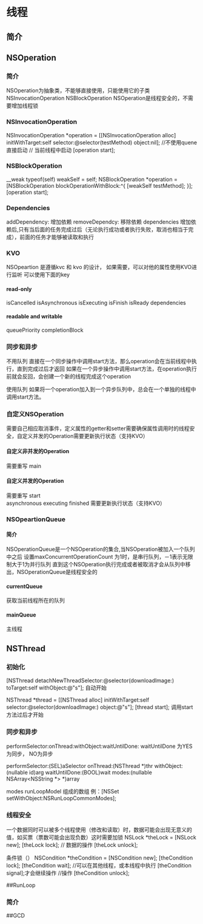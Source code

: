 # 线程
## 简介


## NSOperation
### 简介
NSOperation为抽象类，不能够直接使用，只能使用它的子类 NSInvocationOperation NSBlockOperation
NSOperation是线程安全的，不需要增加线程锁

### NSInvocationOperation
  NSInvocationOperation *operation = [[NSInvocationOperation alloc] initWithTarget:self selector:@selector(testMethod) object:nil];
  //不使用quene直接启动
  //  当前线程中启动
  [operation start];

### NSBlockOperation
  __weak typeof(self) weakSelf = self;
  NSBlockOperation *operation = [NSBlockOperation blockOperationWithBlock:^{
  [weakSelf testMethod];
  }];
  [operation start];

### Dependencies
addDependency: 增加依赖
removeDependcy: 移除依赖
dependencies 
增加依赖后,只有当后面的任务完成过后（无论执行成功或者执行失败，取消也相当于完成），前面的任务才能够被读取和执行

### KVO
NSOpeartion 是遵循kvc 和 kvo 的设计，
如果需要，可以对他的属性使用KVO进行监听
可以使用下面的key

#### read-only
isCancelled
isAsynchronous
isExecuting
isFinish
isReady
dependencies

#### readable and writable
queuePriority
completionBlock

### 同步和异步
不用队列
直接在一个同步操作中调用start方法，那么operation会在当前线程中执行，直到完成过后才返回
如果在一个异步操作中调用start方法，在operation执行前就会反回，会创建一个新的线程完成这个operation

使用队列
如果将一个operation加入到一个异步队列中，总会在一个单独的线程中调用start方法。

### 自定义NSOperation
需要自己相应取消事件，定义属性的getter和setter需要确保属性调用时的线程安全，自定义并发的Operation需要更新执行状态（支持KVO）

#### 自定义非并发的Operation
需要重写 main

#### 自定义并发的Operation
需要重写
start  
asynchronous
executing
finished
需要更新执行状态（支持KVO）

### NSOpeartionQueue
#### 简介
NSOperationQueue是一个NSOperation的集合,当NSOperation被加入一个队列中之后
设置maxConcurrentOperationCount 为1时，是串行队列，－1表示无限制大于1为并行队列
直到这个NSOperation执行完成或者被取消才会从队列中移出，NSOperationQueue是线程安全的

#### currentQueue 
获取当前线程所在的队列

#### mainQueue 
主线程

## NSThread
### 初始化
  [NSThread detachNewThreadSelector:@selector(downloadImage:)
                           toTarget:self
                         withObject:@"s"];
自动开始
  
  NSThread *thread = [[NSThread alloc] initWithTarget:self
                                             selector:@selector(downloadImage:)
                                               object:@"s"];
  [thread start];
调用start方法过后才开始

### 同步和异步
  performSelector:onThread:withObject:waitUntilDone: 
  waitUntilDone 为YES 为同步， NO为异步
 
  performSelector:(SEL)aSelector onThread:(NSThread *)thr withObject:(nullable id)arg waitUntilDone:(BOOL)wait modes:(nullable NSArray<NSString *> *)array

  modes runLoopModel 组成的数组 例：[NSSet setWithObject:NSRunLoopCommonModes];

### 线程安全
一个数据同时可以被多个线程使用（修改和读取）时，数据可能会出现无意义的值，如买票（票数可能会出现负数）这时需要加锁
  NSLock *theLock = [NSLock new];
  [theLock lock];
  // 数据的操作
  [theLock unlock];

  条件锁（）
  NSCondition *theCondition = [NSCondition new];
  [theCondition lock];
  [theCondition wait]; //可以在其他线程，或本线程中执行 [theCondition signal];才会继续操作
  //操作
  [theCondition unlock];

##RunLoop
### 简介


##GCD